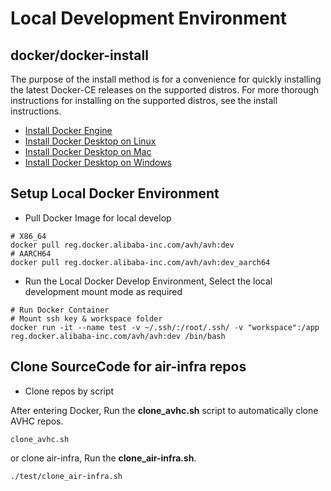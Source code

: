 # Local Development Environment

## docker/docker-install

The purpose of the install method is for a convenience for quickly installing the latest Docker-CE releases on the supported distros. For more thorough instructions for installing on the supported distros, see the install instructions.
- [Install Docker Engine](https://docs.docker.com/engine/install/)
- [Install Docker Desktop on Linux](https://docs.docker.com/desktop/install/linux-install/)
- [Install Docker Desktop on Mac](https://docs.docker.com/desktop/install/mac-install/)
- [Install Docker Desktop on Windows](https://docs.docker.com/desktop/install/windows-install/)

## Setup Local Docker Environment

- Pull Docker Image for local develop

```
# X86_64
docker pull reg.docker.alibaba-inc.com/avh/avh:dev
# AARCH64
docker pull reg.docker.alibaba-inc.com/avh/avh:dev_aarch64
```
- Run the Local Docker Develop Environment, Select the local development mount mode as required

```
# Run Docker Container
# Mount ssh key & workspace folder
docker run -it --name test -v ~/.ssh/:/root/.ssh/ -v "workspace":/app reg.docker.alibaba-inc.com/avh/avh:dev /bin/bash
```

## Clone SourceCode for air-infra repos

- Clone repos by script

After entering Docker, Run the **clone_avhc.sh** script to automatically clone AVHC repos.

```
clone_avhc.sh
```

or clone air-infra, Run the **clone_air-infra.sh**.

```
./test/clone_air-infra.sh
```
